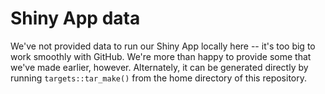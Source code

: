 # Shiny App data

We've not provided data to run our Shiny App locally here -- it's too big to work smoothly with GitHub. We're more than happy to provide some that we've made earlier, however. Alternately, it can be generated directly by running `targets::tar_make()` from the home directory of this repository.
